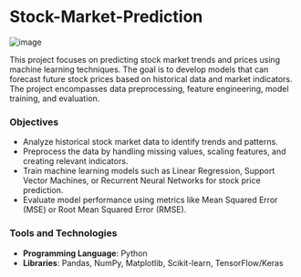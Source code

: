 # Stock-Market-Prediction

![image](https://github.com/Allan122/allan-s_portfolio/assets/45638226/38933fa5-d3ea-4313-b1f5-3dbf56419abc)

This project focuses on predicting stock market trends and prices using machine learning techniques. The goal is to develop models that can forecast future stock prices based on historical data and market indicators. The project encompasses data preprocessing, feature engineering, model training, and evaluation.

### Objectives
- Analyze historical stock market data to identify trends and patterns.
- Preprocess the data by handling missing values, scaling features, and creating relevant indicators.
- Train machine learning models such as Linear Regression, Support Vector Machines, or Recurrent Neural Networks for stock price prediction.
- Evaluate model performance using metrics like Mean Squared Error (MSE) or Root Mean Squared Error (RMSE).

### Tools and Technologies
- **Programming Language**: Python
- **Libraries**: Pandas, NumPy, Matplotlib, Scikit-learn, TensorFlow/Keras
